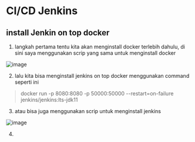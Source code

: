 # CI/CD Jenkins

## install Jenkin on top docker

1. langkah pertama tentu kita akan menginstall docker terlebih dahulu, di sini saya menggunakan scrip yang sama untuk menginstall docker

![image](https://user-images.githubusercontent.com/68781074/218244092-9d67f8c1-7605-4468-acf0-8f1d3adbdb29.png)

2. lalu kita bisa menginstall jenkins on top docker menggunakan command seperti ini
> docker run -p 8080:8080 -p 50000:50000 --restart=on-failure jenkins/jenkins:lts-jdk11

3. atau bisa juga menggunakan scrip untuk menginstall jenkins

![image](https://user-images.githubusercontent.com/68781074/218246018-1fc50733-4f43-4542-a795-235089f64751.png)

4. 
